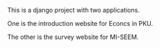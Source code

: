This is a django project with two applications.

One is the introduction website for Econcs in PKU.

The other is the survey website for MI-SEEM.

